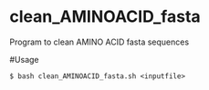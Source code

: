 # clean_AMINOACID_fasta
Program to clean AMINO ACID fasta sequences

#Usage
```
$ bash clean_AMINOACID_fasta.sh <inputfile>
```
